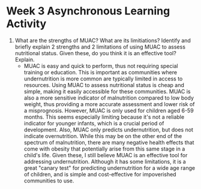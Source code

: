 # Week 3 Asynchronous Learning Activity
1. What are the strengths of MUAC? What are its limitiations? Identify and briefly explain 2 strengths and 2 limitations of using MUAC to assess nutritional status. Given these, do you think it is an effective tool? Explain.
	- MUAC is easy and quick to perform, thus not requiring special training or education. This is important as communities where undernutrition is more common are typically limited in access to resources. Using MUAC to assess nutritional status is cheap and simple, making it easily accessible for these communities. MUAC is also a more sensitive indicator of malnutrition compared to low body weight, thus providing a more accurate assessment and lower risk of a misprognosis. However, MUAC is only used for children aged 6-59 months. This seems especially limiting because it's not a reliable indicator for younger infants, which is a crucial period of development. Also, MUAC only predicts undernutrition, but does not indicate overnutrition. While this may be on the other end of the spectrum of malnutrition, there are many negative health effects that come with obesity that potentially arise from this same stage in a child's life. Given these, I still believe MUAC is an effective tool for addressing undernutrition. Although it has some limitations, it is a great "canary test" for predicting undernutrition for a wide age range of children, and is simple and cost-effective for impoverished communities to use. 